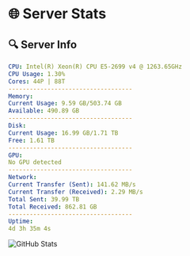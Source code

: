 # 🌐 Server Stats
## 🔍 Server Info
```yaml
CPU: Intel(R) Xeon(R) CPU E5-2699 v4 @ 1263.65GHz
CPU Usage: 1.30%
Cores: 44P | 88T
-----------------------------------
Memory:
Current Usage: 9.59 GB/503.74 GB
Available: 490.89 GB
-----------------------------------
Disk:
Current Usage: 16.99 GB/1.71 TB
Free: 1.61 TB
-----------------------------------
GPU:
No GPU detected
-----------------------------------
Network:
Current Transfer (Sent): 141.62 MB/s
Current Transfer (Received): 2.29 MB/s
Total Sent: 39.99 TB
Total Received: 862.81 GB
-----------------------------------
Uptime:
4d 3h 35m 4s
```
![GitHub Stats](https://img.shields.io/badge/Updated-2025-02-12_02:18:22-blue)